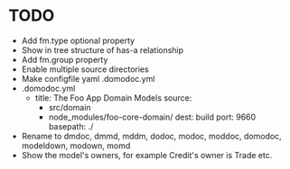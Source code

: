 # TODO

- Add fm.type optional property
- Show in tree structure of has-a relationship
- Add fm.group property
- Enable multiple source directories
- Make configfile yaml .domodoc.yml
- .domodoc.yml
  - title: The Foo App Domain Models
    source:
    - src/domain
    - node_modules/foo-core-domain/
    dest: build
    port: 9660
    basepath: ./
- Rename to dmdoc, dmmd, mddm, dodoc, modoc, moddoc, domodoc, modeldown, modown, momd
- Show the model's owners, for example Credit's owner is Trade etc.

